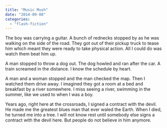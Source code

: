 ```yaml
---
title: "Music Mush"
date: "2014-09-08"
categories: 
  - "flash-fiction"
---
```


The boy was carrying a guitar. A bunch of rednecks stopped by as he was walking on the side of the road. They got out of their pickup truck to tease him which meant they were ready to take physical action. All I could do was watch them beat him up.

A man stopped to throw a dog out. The dog howled and ran after the car. A train screamed in the distance. I know the schedule by heart.

A man and a woman stopped and the man checked the map. Then I watched them drive away. I imagined they got a room at a bed and breakfast by a river somewhere. I miss seeing a river, swimming in the summer, like we used to when I was a boy.

Years ago, right here at the crossroads, I signed a contract with the devil. He made me the greatest blues man that ever waled the Earth. When I died, he turned me into a tree. I will not know rest until somebody else signs a contract with the devil here. But people do not believe in him anymore.
